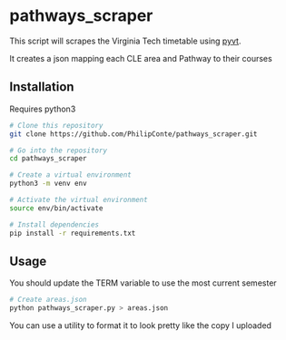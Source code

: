 # pathways_scraper

This script will scrapes the Virginia Tech timetable using [pyvt](https://github.com/VirginiaTech/pyvt).

It creates a json mapping each CLE area and Pathway to their courses

## Installation
 Requires python3

```bash
# Clone this repository
git clone https://github.com/PhilipConte/pathways_scraper.git

# Go into the repository
cd pathways_scraper

# Create a virtual environment
python3 -m venv env

# Activate the virtual environment
source env/bin/activate

# Install dependencies
pip install -r requirements.txt
```

## Usage
You should update the TERM variable to use the most current semester
```bash
# Create areas.json
python pathways_scraper.py > areas.json
```
You can use a utility to format it to look pretty like the copy I uploaded
